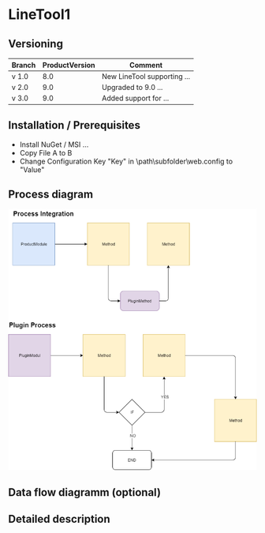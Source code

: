 # LineTool1

## Versioning

|Branch|ProductVersion|Comment|
|---|---|---|
|v 1.0|8.0|New LineTool supporting ...|
|v 2.0|9.0|Upgraded to 9.0 ...|
|v 3.0|9.0|Added support for ...|

## Installation / Prerequisites

- Install NuGet / MSI ...
- Copy File A to B
- Change Configuration Key "Key" in \path\subfolder\web.config to "Value"

## Process diagram

![Process](doc/images/Structure_ProcessFlow.png)

## Data flow diagramm (optional)

## Detailed description
